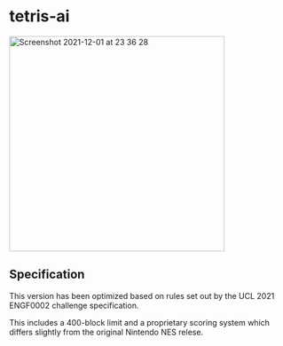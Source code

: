 # tetris-ai

<img width="388" alt="Screenshot 2021-12-01 at 23 36 28" src="https://user-images.githubusercontent.com/47005505/144331420-a985470b-41ce-45e0-b0f2-65575ecbfeb4.png">

## Specification

This version has been optimized based on rules set out by the UCL 2021 ENGF0002 challenge specification. 

This includes a 400-block limit and a proprietary scoring system which differs slightly from the original Nintendo NES relese.

